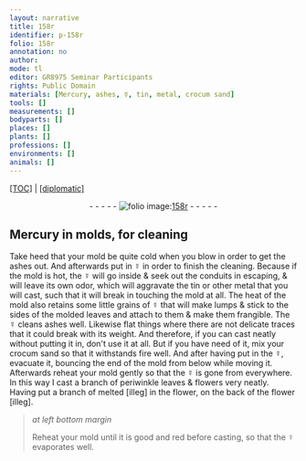 ```yaml
---
layout: narrative
title: 158r
identifier: p-158r
folio: 158r
annotation: no
author:
mode: tl
editor: GR8975 Seminar Participants
rights: Public Domain
materials: [Mercury, ashes, ☿, tin, metal, crocum sand]
tools: []
measurements: []
bodyparts: []
places: []
plants: []
professions: []
environments: []
animals: []
---
```


<p><a href="{{ site.baseurl }}/translation/">[TOC]</a> | <a href="{{ site.baseurl }}/_texts/p-158r_tc.md/">[diplomatic]</a></p><div class="folio" align="center">- - - - - <a href="http://gallica.bnf.fr/ark:/12148/btv1b10500001g/f321.item.zoom" target="_blank"><img src="https://cu-mkp.github.io/2017-workshop-edition/assets/photo-icon.png" alt="folio image: " style="display:inline-block; margin-bottom:-3px;"/>158r</a> - - - - - </div>  
  

## <span class="m">Mercury</span> in molds, for cleaning

 
 Take heed that your mold be quite cold when you blow in order to get the <span class="m">ashes</span> out. And afterwards put in <span class="m">☿</span> in order to finish the cleaning. Because if the mold is hot, the <span class="m">☿</span> will go inside & seek out the conduits in escaping, & will leave its own odor, which will aggravate the <span class="m">tin</span> or other <span class="m">metal</span> that you will cast, such that it will break in touching the mold at all. The heat of the mold also retains some little grains of <span class="m">☿</span> that will make lumps & stick to the sides of the molded leaves and attach to them & make them frangible. The <span class="m">☿</span> cleans ashes well. Likewise flat things where there are not delicate traces that it could break with its weight. And therefore, if you can cast neatly without putting it in, don't use it at all. But if you have need of it, mix your <span class="m">crocum sand</span> so that it withstands fire well. And after having put in the <span class="m">☿</span>, evacuate it, bouncing the end of the mold from below while moving it. Afterwards reheat your mold gently so that the <span class="m">☿</span> is gone from everywhere. In this way I cast a branch of periwinkle leaves & flowers very neatly. Having put a branch of melted [illeg] in the flower, on the back of the flower [illeg].
 
> *at left bottom margin*
> 
> 
>   Reheat your mold until it is good and red before casting, so that the <span class="m">☿</span> evaporates well.
 
